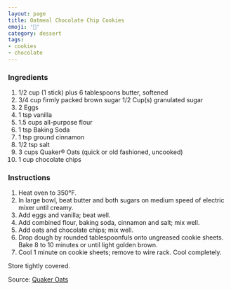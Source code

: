 ```yaml
---
layout: page
title: Oatmeal Chocolate Chip Cookies
emoji: '🍪'
category: dessert
tags:
- cookies
- chocolate
---
```


### Ingredients

1. 1/2 cup (1 stick) plus 6 tablespoons butter, softened
2. 3/4 cup firmly packed brown sugar
1/2 Cup(s) granulated sugar
3. 2 Eggs
4. 1 tsp vanilla
5. 1.5 cups all-purpose flour
6. 1 tsp Baking Soda
7. 1 tsp ground cinnamon
8. 1/2 tsp salt
9. 3 cups Quaker® Oats (quick or old fashioned, uncooked)
10. 1 cup chocolate chips

### Instructions

1. Heat oven to 350°F.
2. In large bowl, beat butter and both sugars on medium speed of electric mixer until creamy.
3. Add eggs and vanilla; beat well.
4. Add combined flour, baking soda, cinnamon and salt; mix well.
5. Add oats and chocolate chips; mix well.
6. Drop dough by rounded tablespoonfuls onto ungreased cookie sheets. Bake 8 to 10 minutes or until light golden brown.
7. Cool 1 minute on cookie sheets; remove to wire rack. Cool completely.

Store tightly covered.

Source: [Quaker Oats](https://www.quakeroats.com/cooking-and-recipes/vanishing-oatmeal-raisin-cookies)
